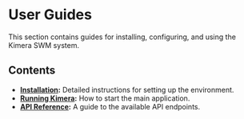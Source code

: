 # User Guides

This section contains guides for installing, configuring, and using the Kimera SWM system.

## Contents

- **[Installation](./installation/README.md):** Detailed instructions for setting up the environment.
- **[Running Kimera](../run_kimera.py):** How to start the main application.
- **[API Reference](./api/README.md):** A guide to the available API endpoints. 